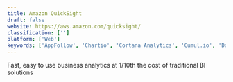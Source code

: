 ```yaml
---
title: Amazon QuickSight
draft: false 
website: https://aws.amazon.com/quicksight/
classification: ['']
platform: ['Web']
keywords: ['AppFollow', 'Chartio', 'Cortana Analytics', 'Cumul.io', 'Domo', 'FlexiCapture', 'Google Data Studio', 'Looker', 'Microsoft Power BI', 'Power BI For Office 365', 'Qlikview', 'Redash', 'Salford Systems', 'Sisense', 'Square Dashboard', 'TIBCO Spotfire', 'Tableau', 'Vitally', 'datapine']
---
```

Fast, easy to use business analytics at 1/10th the cost of traditional BI solutions